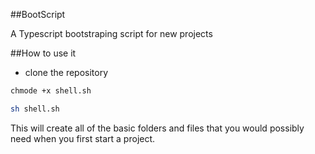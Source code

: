 
##BootScript

A Typescript bootstraping script for new projects

##How to use it
- clone the repository

```bash
chmode +x shell.sh

sh shell.sh
```
This will create all of the basic folders and files that you would possibly need when you first start a project.

